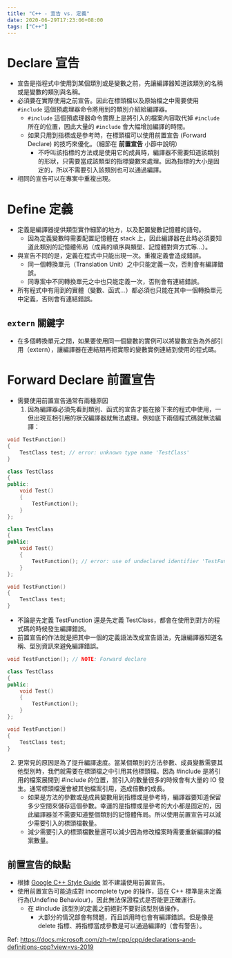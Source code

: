 ```yaml
---
title: "C++ - 宣告 vs. 定義"
date: 2020-06-29T17:23:06+08:00
tags: ["C++"]
---
```



# Declare 宣告

- 宣告是指程式中使用到某個類別或是變數之前，先讓編譯器知道該類別的名稱或是變數的類別與名稱。
- 必須要在實際使用之前宣告。因此在標頭檔以及原始檔之中需要使用 `#include` 這個預處理器命令將用到的類別介紹給編譯器。
    - `#include` 這個預處理器命令實際上是將引入的檔案內容取代掉 `#include` 所在的位置，因此大量的 `#include` 會大幅增加編譯的時間。
    - 如果只用到指標或是參考時，在標頭檔可以使用前置宣告 (Forward Declare) 的技巧來優化。（細節在 **前置宣告** 小節中說明）
        - 不呼叫該指標的方法或是使用它的成員時，編譯器不需要知道該類別的形狀，只需要當成該類型的指標變數來處理。因為指標的大小是固定的，所以不需要引入該類別也可以通過編譯。
- 相同的宣告可以在專案中重複出現。


# Define 定義

- 定義是編譯器提供類型實作細節的地方，以及配置變數記憶體的語句。
    - 因為定義變數時需要配置記憶體在 stack 上，因此編譯器在此時必須要知道此類別的記憶體佈局（成員的順序與類型、記憶體對齊方式等...）。
- 與宣告不同的是，定義在程式中只能出現一次。重複定義會造成錯誤。
    - 同一個轉換單元（Translation Unit）之中只能定義一次，否則會有編譯錯誤。
    - 同專案中不同轉換單元之中也只能定義一次，否則會有連結錯誤。
- 所有程式中有用到的實體（變數、函式...）都必須也只能在其中一個轉換單元中定義，否則會有連結錯誤。


## `extern` 關鍵字

- 在多個轉換單元之間，如果要使用同一個變數的實例可以將變數宣告為外部引用（extern），讓編譯器在連結期再把實際的變數實例連結到使用的程式碼。


# Forward Declare 前置宣告

- 需要使用前置宣告通常有兩種原因
    1. 因為編譯器必須先看到類別、函式的宣告才能在接下來的程式中使用，一但出現互相引用的狀況編譯器就無法處理。例如底下兩個程式碼就無法編譯：

``` cpp
void TestFunction()
{
    TestClass test; // error: unknown type name 'TestClass'
}

class TestClass
{
public:
    void Test()
    {
        TestFunction();
    }
};
```

``` cpp
class TestClass
{
public:
    void Test()
    {
        TestFunction(); // error: use of undeclared identifier 'TestFunction'
    }
};

void TestFunction()
{
    TestClass test;
}
```

- 不論是先定義 TestFunction 還是先定義 TestClass，都會在使用到對方的程式碼的時候發生編譯錯誤。
- 前置宣告的作法就是把其中一個的定義語法改成宣告語法，先讓編譯器知道名稱、型別資訊來避免編譯錯誤。


``` cpp
void TestFunction(); // NOTE: Forward declare

class TestClass
{
public:
    void Test()
    {
        TestFunction();
    }
};

void TestFunction()
{
    TestClass test;
}
```


2. 更常見的原因是為了提升編譯速度。當某個類別的方法參數、成員變數需要其他型別時，我們就需要在標頭檔之中引用其他標頭檔。因為 #include 是將引用的檔案展開到 #include 的位置，當引入的數量很多的時候會有大量的 IO 發生。通常標頭檔還會被其他檔案引用，造成倍數的成長。
    - 如果是方法的參數或是成員變數用到指標或是參考時，編譯器要知道保留多少空間來儲存這個參數。幸運的是指標或是參考的大小都是固定的，因此編譯器並不需要知道整個類別的記憶體佈局。所以使用前置宣告可以減少需要引入的標頭檔數量。
    - 減少需要引入的標頭檔數量還可以減少因為修改檔案時需要重新編譯的檔案數量。


## 前置宣告的缺點

- 根據 [Google C++ Style Guide](https://google.github.io/styleguide/cppguide.html) 並不建議使用前置宣告。
- 使用前置宣告可能造成對 incomplete type 的操作，這在 C++ 標準是未定義行為(Undefine Behaviour)，因此無法保證程式是否能更正確運行。
    - 在 #include 該型別的定義之前絕對不要對該型別做操作。
        - 大部分的情況部會有問題，而且誤用時也會有編譯錯誤。但是像是 delete 指標、將指標當成參數是可以通過編譯的（會有警告）。


Ref: https://docs.microsoft.com/zh-tw/cpp/cpp/declarations-and-definitions-cpp?view=vs-2019